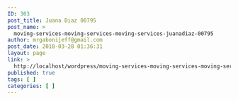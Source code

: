 ```yaml
---
ID: 303
post_title: Juana Diaz 00795
post_name: >
  moving-services-moving-services-moving-services-juanadiaz-00795
author: mrgabonijeff@gmail.com
post_date: 2018-03-28 01:36:31
layout: page
link: >
  http://localhost/wordpress/moving-services-moving-services-moving-services-juanadiaz-00795/
published: true
tags: [ ]
categories: [ ]
---
```

